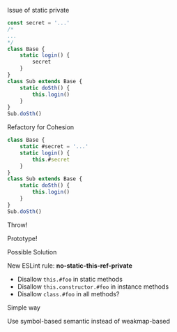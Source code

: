 Issue of static private

```js
const secret = '...'
/*
...
*/
class Base {
	static login() {
		secret
	}
}
class Sub extends Base {
	static doSth() {
		this.login()
	}
}
Sub.doSth()
```

Refactory for Cohesion

```js
class Base {
	static #secret = '...'
	static login() {
		this.#secret
	}
}
class Sub extends Base {
	static doSth() {
		this.login()
	}
}
Sub.doSth()
```

Throw!

Prototype!

Possible Solution

New ESLint rule:
**no-static-this-ref-private**

- Disallow `this.#foo` in static methods
- Disallow `this.constructor.#foo` in instance methods
- Disallow `class.#foo` in all methods?


Simple way

Use symbol-based semantic
instead of weakmap-based
